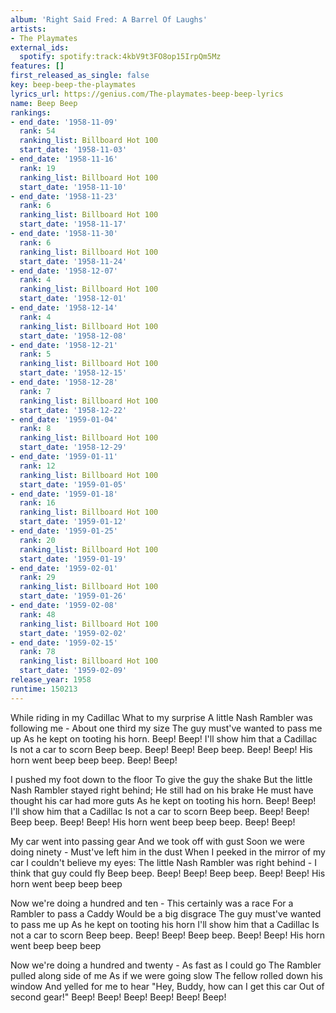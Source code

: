 ```yaml
---
album: 'Right Said Fred: A Barrel Of Laughs'
artists:
- The Playmates
external_ids:
  spotify: spotify:track:4kbV9t3FO8op15IrpQm5Mz
features: []
first_released_as_single: false
key: beep-beep-the-playmates
lyrics_url: https://genius.com/The-playmates-beep-beep-lyrics
name: Beep Beep
rankings:
- end_date: '1958-11-09'
  rank: 54
  ranking_list: Billboard Hot 100
  start_date: '1958-11-03'
- end_date: '1958-11-16'
  rank: 19
  ranking_list: Billboard Hot 100
  start_date: '1958-11-10'
- end_date: '1958-11-23'
  rank: 6
  ranking_list: Billboard Hot 100
  start_date: '1958-11-17'
- end_date: '1958-11-30'
  rank: 6
  ranking_list: Billboard Hot 100
  start_date: '1958-11-24'
- end_date: '1958-12-07'
  rank: 4
  ranking_list: Billboard Hot 100
  start_date: '1958-12-01'
- end_date: '1958-12-14'
  rank: 4
  ranking_list: Billboard Hot 100
  start_date: '1958-12-08'
- end_date: '1958-12-21'
  rank: 5
  ranking_list: Billboard Hot 100
  start_date: '1958-12-15'
- end_date: '1958-12-28'
  rank: 7
  ranking_list: Billboard Hot 100
  start_date: '1958-12-22'
- end_date: '1959-01-04'
  rank: 8
  ranking_list: Billboard Hot 100
  start_date: '1958-12-29'
- end_date: '1959-01-11'
  rank: 12
  ranking_list: Billboard Hot 100
  start_date: '1959-01-05'
- end_date: '1959-01-18'
  rank: 16
  ranking_list: Billboard Hot 100
  start_date: '1959-01-12'
- end_date: '1959-01-25'
  rank: 20
  ranking_list: Billboard Hot 100
  start_date: '1959-01-19'
- end_date: '1959-02-01'
  rank: 29
  ranking_list: Billboard Hot 100
  start_date: '1959-01-26'
- end_date: '1959-02-08'
  rank: 48
  ranking_list: Billboard Hot 100
  start_date: '1959-02-02'
- end_date: '1959-02-15'
  rank: 78
  ranking_list: Billboard Hot 100
  start_date: '1959-02-09'
release_year: 1958
runtime: 150213
---
```

While riding in my Cadillac
What to my surprise
A little Nash Rambler was following me -
About one third my size
The guy must've wanted to pass me up
As he kept on tooting his horn. Beep! Beep!
I'll show him that a Cadillac
Is not a car to scorn
Beep beep. Beep! Beep! Beep beep. Beep! Beep!
His horn went beep beep beep. Beep! Beep!

I pushed my foot down to the floor
To give the guy the shake
But the little Nash Rambler stayed right behind;
He still had on his brake
He must have thought his car had more guts
As he kept on tooting his horn. Beep! Beep!
I'll show him that a Cadillac
Is not a car to scorn
Beep beep. Beep! Beep! Beep beep. Beep! Beep!
His horn went beep beep beep. Beep! Beep!

My car went into passing gear
And we took off with gust
Soon we were doing ninety -
Must've left him in the dust
When I peeked in the mirror of my car
I couldn't believe my eyes:
The little Nash Rambler was right behind -
I think that guy could fly
Beep beep. Beep! Beep! Beep beep. Beep! Beep!
His horn went beep beep beep

Now we're doing a hundred and ten -
This certainly was a race
For a Rambler to pass a Caddy
Would be a big disgrace
The guy must've wanted to pass me up
As he kept on tooting his horn
I'll show him that a Cadillac
Is not a car to scorn
Beep beep. Beep! Beep! Beep beep. Beep! Beep!
His horn went beep beep beep

Now we're doing a hundred and twenty -
As fast as I could go
The Rambler pulled along side of me
As if we were going slow
The fellow rolled down his window
And yelled for me to hear
"Hey, Buddy, how can I get this car
Out of second gear!"
Beep! Beep! Beep! Beep! Beep! Beep!
